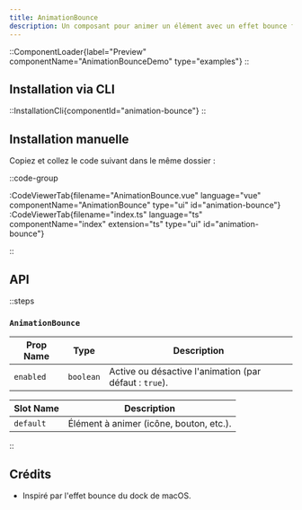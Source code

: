 ```yaml
---
title: AnimationBounce
description: Un composant pour animer un élément avec un effet bounce façon dock macOS.
---
```


::ComponentLoader{label="Preview" componentName="AnimationBounceDemo" type="examples"}
::

## Installation via CLI

::InstallationCli{componentId="animation-bounce"}
::

## Installation manuelle

Copiez et collez le code suivant dans le même dossier :

::code-group

:CodeViewerTab{filename="AnimationBounce.vue" language="vue" componentName="AnimationBounce" type="ui" id="animation-bounce"}
:CodeViewerTab{filename="index.ts" language="ts" componentName="index" extension="ts" type="ui" id="animation-bounce"}

::

## API

::steps

### `AnimationBounce`

| Prop Name   | Type      | Description                                              |
| ----------- | --------- | ------------------------------------------------------ |
| `enabled`   | `boolean` | Active ou désactive l'animation (par défaut : `true`). |

| Slot Name | Description                                 |
| --------- | ------------------------------------------- |
| `default` | Élément à animer (icône, bouton, etc.).     |

::

## Crédits

- Inspiré par l'effet bounce du dock de macOS.
